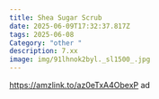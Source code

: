 ```yaml
---
title: Shea Sugar Scrub
date: 2025-06-09T17:32:37.817Z
tags: 2025-06-08
Category: "other "
description: 7.xx
image: img/91lhnok2byl._sl1500_.jpg
---
```

https://amzlink.to/az0eTxA4ObexP  ad